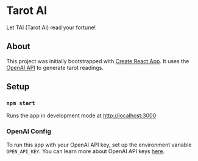# Tarot AI
Let TAI (Tarot AI) read your fortune!

## About
This project was initially bootstrapped with [Create React App](https://github.com/facebook/create-react-app).
It uses the [OpenAI API](https://openai.com/product) to generate tarot readings.

## Setup

### `npm start`
Runs the app in development mode at [http://localhost:3000](http://localhost:3000)

### OpenAI Config 
To run this app with your OpenAI API key, set up the environment variable `OPEN_API_KEY`. You can learn more about OpenAI API keys [here](https://help.openai.com/en/articles/4936850-where-do-i-find-my-secret-api-key).